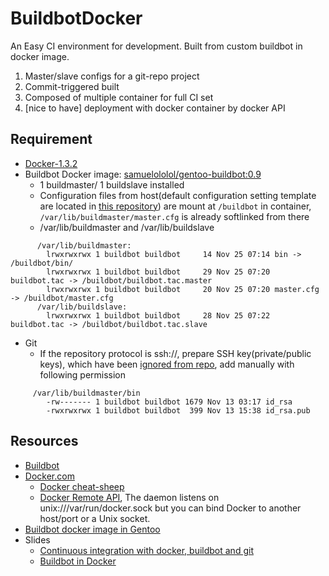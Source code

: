 BuildbotDocker
==============

An Easy CI environment for development. Built from custom buildbot in docker image. 

1. Master/slave configs for a git-repo project
2. Commit-triggered built
3. Composed of multiple container for full CI set
4. [nice to have] deployment with docker container by docker API


Requirement
----------
* [Docker-1.3.2](http://github.com/docker/docker/blob/v1.3.2/CHANGELOG.md#132-2014-11-20)
* Buildbot Docker image: [samuelololol/gentoo-buildbot:0.9](https://registry.hub.docker.com/u/samuelololol/gentoo-buildbot/tags/manage/)
  * 1 buildmaster/ 1 buildslave installed
  * Configuration files from host(default configuration setting template are located in [this repository](https://github.com/samuelololol/BuildbotDocker/tree/master/buildbot)) are mount at `/buildbot` in container, `/var/lib/buildmaster/master.cfg` is already softlinked from there
  * /var/lib/buildmaster and /var/lib/buildslave

```
      /var/lib/buildmaster: 
        lrwxrwxrwx 1 buildbot buildbot     14 Nov 25 07:14 bin -> /buildbot/bin/
        lrwxrwxrwx 1 buildbot buildbot     29 Nov 25 07:20 buildbot.tac -> /buildbot/buildbot.tac.master
        lrwxrwxrwx 1 buildbot buildbot     20 Nov 25 07:20 master.cfg -> /buildbot/master.cfg
      /var/lib/buildslave:
        lrwxrwxrwx 1 buildbot buildbot     28 Nov 25 07:22 buildbot.tac -> /buildbot/buildbot.tac.slave
```
* Git
  * If the repository protocol is ssh://, prepare SSH key(private/public keys), which have been [ignored from repo](https://github.com/samuelololol/BuildbotDocker/blob/master/.gitignore#L57), add manually with following permission
```
     /var/lib/buildmaster/bin
        -rw------- 1 buildbot buildbot 1679 Nov 13 03:17 id_rsa
        -rwxrwxrwx 1 buildbot buildbot  399 Nov 13 15:38 id_rsa.pub
```

Resources
---------
* [Buildbot](http://buildbot.net)
* [Docker.com](https://www.docker.com/)
  * [Docker cheat-sheep](https://github.com/wsargent/docker-cheat-sheet)
  * [Docker Remote API](http://docs.docker.com/reference/api/docker_remote_api_v1.9/), The daemon listens on unix:///var/run/docker.sock but you can bind Docker to another host/port or a Unix socket.
* [Buildbot docker image in Gentoo](https://registry.hub.docker.com/u/samuelololol/gentoo-buildbot/)
* Slides
  * [Continuous integration with docker, buildbot and git](http://www.slideshare.net/Adieu/continuous-integration-with-docker-buildbot-and-git)
  * [Buildbot in Docker](http://slidedeck.io/mboersma/buildbot-docker-presentation)

